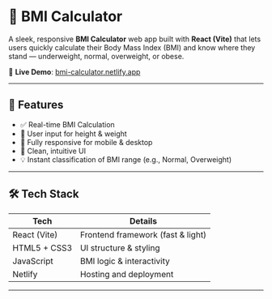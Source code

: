 # 💪 BMI Calculator

A sleek, responsive **BMI Calculator** web app built with **React (Vite)** that lets users quickly calculate their Body Mass Index (BMI) and know where they stand — underweight, normal, overweight, or obese.

🔗 **Live Demo**: [bmi-calculator.netlify.app](https://bmi-calculator-anushka.netlify.app/)

---


## 🚀 Features

- ✅ Real-time BMI Calculation
- 🧮 User input for height & weight
- 📱 Fully responsive for mobile & desktop
- 🎨 Clean, intuitive UI
- 💡 Instant classification of BMI range (e.g., Normal, Overweight)

---

## 🛠 Tech Stack

| Tech           | Details                         |
|----------------|----------------------------------|
| React (Vite)   | Frontend framework (fast & light) |
| HTML5 + CSS3   | UI structure & styling            |
| JavaScript     | BMI logic & interactivity         |
| Netlify        | Hosting and deployment            |

---


